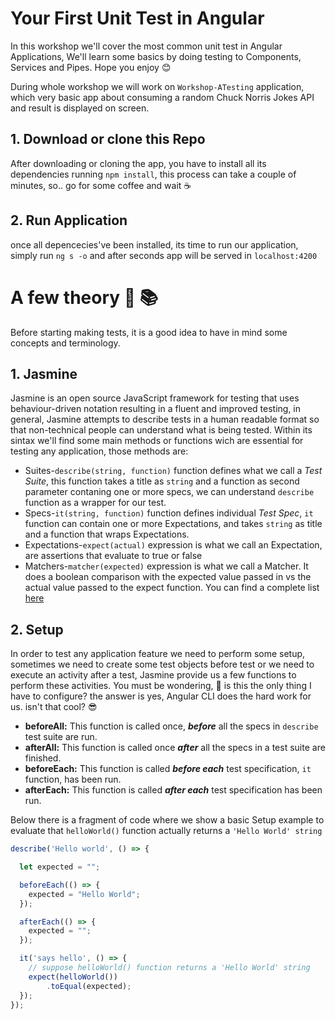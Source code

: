 # Your First Unit Test in Angular

In this workshop we'll cover the most common unit test in Angular Applications, We'll learn some basics by doing testing to Components, Services and Pipes. Hope you enjoy :blush:

During whole workshop we will work on  `Workshop-ATesting` application, which very basic app about consuming a random Chuck Norris Jokes API and result is displayed on screen.

## 1. Download or clone this Repo

After downloading or cloning the app, you have to install all its dependencies running `npm install`, this process can take a couple of minutes, so.. go for some coffee and wait :coffee:

## 2. Run Application

once all depencecies've been installed, its time to run our application, simply run `ng s -o` and after seconds app will be served in `localhost:4200`

# A few theory :book: :books:
Before starting making tests, it is a good idea to have in mind some concepts and terminology.

## 1. Jasmine
Jasmine is an open source JavaScript framework for testing  that uses behaviour-driven notation resulting in a fluent and improved testing, in general, Jasmine attempts to describe tests in a human readable format so that non-technical people can understand what is being tested.
Within its sintax we'll find some main methods or functions wich are essential for testing any application, those methods are:

- Suites-`describe(string, function)` function defines what we call a <i>Test Suite</i>, this function takes a title as `string` and a function as second parameter contaning one or more specs, we can understand `describe` function as a wrapper for our test.  
- Specs-`it(string, function)` function defines individual <i>Test Spec</i>, `it` function can contain one or more Expectations, and takes `string` as title and a function that wraps Expectations.
- Expectations-`expect(actual)` expression is what we call an Expectation, are assertions that evaluate to true or false
- Matchers-`matcher(expected)` expression is what we call a Matcher. It does a boolean comparison with the expected value passed in vs the actual value passed to the expect function. You can find a complete list [here](https://github.com/JamieMason/Jasmine-Matchers#matchers)

## 2. Setup
In order to test any application feature we need to perform some setup, sometimes we need to create some test objects before test or we need to execute an activity after a test, Jasmine provide us a few functions to perform these activities.
You must be wondering, :thinking: is this the only thing I have to configure? the answer is yes, Angular CLI does the hard work for us. isn't that cool? :sunglasses:
- <b>beforeAll:</b> This function is called once, <i><b>before</b></i> all the specs in `describe` test suite are run.
- <b>afterAll:</b> This function is called once <i><b>after</b></i> all the specs in a test suite are finished.
- <b>beforeEach:</b> This function is called <i><b>before each</b></i> test specification, `it` function, has been run.
- <b>afterEach:</b> This function is called <i><b>after each</b></i> test specification has been run.

Below there is a fragment of code where we show a basic Setup example to evaluate that `helloWorld()` function actually returns a `'Hello World' string`

```js
describe('Hello world', () => {

  let expected = "";

  beforeEach(() => {
    expected = "Hello World";
  });

  afterEach(() => {
    expected = "";
  });

  it('says hello', () => {
	// suppose helloWorld() function returns a 'Hello World' string
    expect(helloWorld())
        .toEqual(expected);
  });
});
```